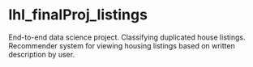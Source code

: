 # lhl_finalProj_listings
End-to-end data science project. Classifying duplicated house listings. 
Recommender system for viewing housing listings based on written description by user. 